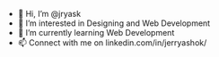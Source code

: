 - 👋 Hi, I’m @jryask
- 👀 I’m interested in Designing and Web Development
- 🌱 I’m currently learning Web Development
- 📫 Connect with me on linkedin.com/in/jerryashok/

<!---
jryask/jryask is a ✨ special ✨ repository because its `README.md` (this file) appears on your GitHub profile.
You can click the Preview link to take a look at your changes.
--->
